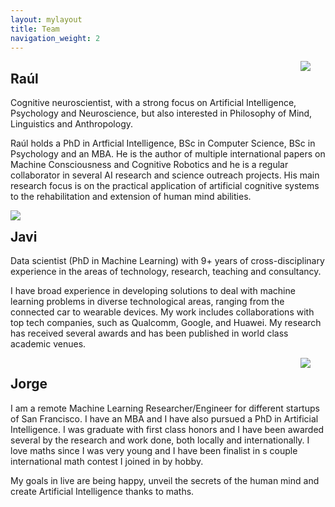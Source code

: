 ```yaml
---
layout: mylayout
title: Team
navigation_weight: 2
---
```



<img src="{{ site.url }}/assets/raul.jpg"  style="float: right; margin: 0 24px 0 0px"/>

## Raúl

Cognitive neuroscientist, with a strong focus on Artificial Intelligence, Psychology and Neuroscience, but also interested in Philosophy of Mind, Linguistics and Anthropology.

Raúl holds a PhD in Artficial Intelligence, BSc in Computer Science, BSc in Psychology and an MBA. He is the author of multiple international papers on Machine Consciousness and Cognitive Robotics and he is a regular collaborator in several AI research and science outreach projects. His main research focus is on the practical application of artificial cognitive systems to the rehabilitation and extension of human mind abilities.


<div style="clear:both;"></div>


<img src="{{ site.url }}/assets/javi.jpg"  style="float: left; margin: 0 24px 0 0px"/>

## Javi

Data scientist (PhD in Machine Learning) with 9+ years of cross-disciplinary experience in the areas of technology, research, teaching and consultancy.

I have broad experience in developing solutions to deal with machine learning problems in diverse technological areas, ranging from the connected car to wearable devices. My work includes collaborations with top tech companies, such as Qualcomm, Google, and Huawei. My research has received several awards and has been published in world class academic venues.


<div style="clear:both;"></div>


<img src="{{ site.url }}/assets/jorge.jpg"  style="float: right; margin: 0 24px 0 0px"/>

## Jorge

I am a remote Machine Learning Researcher/Engineer for different startups of San Francisco. I have an MBA and I have also pursued a PhD in Artificial Intelligence. I was graduate with first class honors and I have been awarded several by the research and work done, both locally and internationally. I love maths since I was very young and I have been finalist in s couple international math contest I joined in by hobby.  

My goals in live are being happy, unveil the secrets of the human mind and create Artificial Intelligence thanks to maths.
